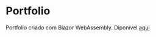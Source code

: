 # Portfolio

Portfolio criado com Blazor WebAssembly.
Diponível [aqui](https://portfolioblazor.azurewebsites.net/)
